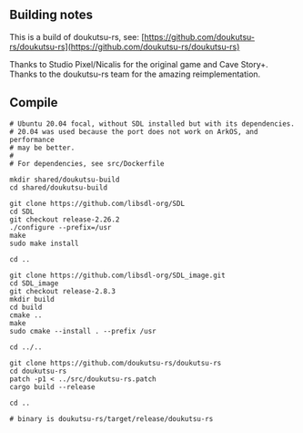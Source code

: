 ## Building notes

This is a build of doukutsu-rs, see:
 [https://github.com/doukutsu-rs/doukutsu-rs](https://github.com/doukutsu-rs/doukutsu-rs)

Thanks to Studio Pixel/Nicalis for the original game and Cave Story+. Thanks to the doukutsu-rs team for the amazing reimplementation.


## Compile

```
# Ubuntu 20.04 focal, without SDL installed but with its dependencies.
# 20.04 was used because the port does not work on ArkOS, and performance
# may be better.
#
# For dependencies, see src/Dockerfile

mkdir shared/doukutsu-build
cd shared/doukutsu-build

git clone https://github.com/libsdl-org/SDL
cd SDL
git checkout release-2.26.2
./configure --prefix=/usr
make
sudo make install

cd ..

git clone https://github.com/libsdl-org/SDL_image.git
cd SDL_image
git checkout release-2.8.3
mkdir build
cd build
cmake ..
make
sudo cmake --install . --prefix /usr

cd ../..

git clone https://github.com/doukutsu-rs/doukutsu-rs
cd doukutsu-rs
patch -p1 < ../src/doukutsu-rs.patch
cargo build --release

cd ..

# binary is doukutsu-rs/target/release/doukutsu-rs
```

